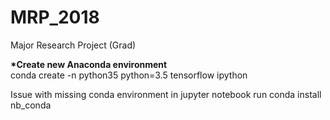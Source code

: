# MRP_2018
Major Research Project (Grad) 


<b>*Create new Anaconda environment</b><br>
conda create -n python35 python=3.5 tensorflow ipython


Issue with missing conda environment in jupyter notebook
run conda install nb_conda
